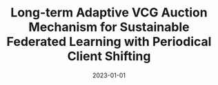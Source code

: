 ---
title: "Long-term Adaptive VCG Auction Mechanism for Sustainable Federated Learning with Periodical Client Shifting"
authors:
- Leijie Wu
- Song Guo
- Zicong Hong
- Yi Liu
- Wenchao Xu
- Yufeng Zhan


date: "2023-01-01"
# doi: "10.1109/TNSE.2022.3141728"

# Publication type.
# 1 = Conference paper; 2 = Journal article;
# 3 = Preprint Paper; 4 = Report; 5 = Book; 6 = Book section;
# 7 = Thesis; 8 = Patent
publication_types: ["2"]

# Publication name and optional abbreviated publication name.
publication: IEEE Transactions on Mobile Computing (TMC) (CCF-A)
# publication_short: "TCOM (CCF-B)"

url_pdf: https://www.computer.org/csdl/journal/tm/2024/05/10255325/1Qzymy4yK3u
# url_code: ''
# url_dataset: ''
# url_poster: ''
# url_project: ''
# url_slides: ''
# url_video: ''

---